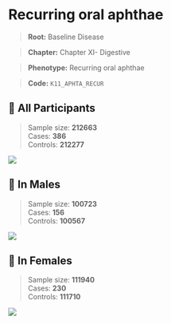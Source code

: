 # Recurring oral aphthae

> **Root:** Baseline Disease  

> **Chapter:** Chapter XI- Digestive  

> **Phenotype:** Recurring oral aphthae  

> **Code:** `K11_APHTA_RECUR`

## 🧪 All Participants  
> Sample size: **212663**  
> Cases: **386**  
> Controls: **212277**
<img src="/Disease/Figures/ALL/Incidence/K11_APHTA_RECUR.png"/>
<CsvTable src="/Disease/Data/ALL/Incidence/COX_K11_APHTA_RECUR.csv" label="🔍 View full results" />

## 👨 In Males  
> Sample size: **100723**  
> Cases: **156**  
> Controls: **100567**
<img src="/Disease/Figures/Male/Incidence/K11_APHTA_RECUR.png"/>
<CsvTable src="/Disease/Data/Male/Incidence/COX_K11_APHTA_RECUR.csv" label="🔍 View full results" />

## 👩 In Females  
> Sample size: **111940**  
> Cases: **230**  
> Controls: **111710**
<img src="/Disease/Figures/Female/Incidence/K11_APHTA_RECUR.png"/>
<CsvTable src="/Disease/Data/Female/Incidence/COX_K11_APHTA_RECUR.csv" label="🔍 View full results" />
